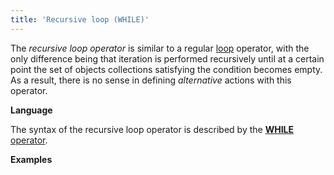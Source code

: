 ```yaml
---
title: 'Recursive loop (WHILE)'
---
```


The *recursive loop operator* is similar to a regular [loop](Loop_FOR_.md) operator, with the only difference being that iteration is performed recursively until at a certain point the set of objects collections satisfying the condition becomes empty. As a result, there is no sense in defining *alternative* actions with this operator.

**Language**

The syntax of the recursive loop operator is described by the [**WHILE** operator](WHILE_operator.md).

**Examples**


